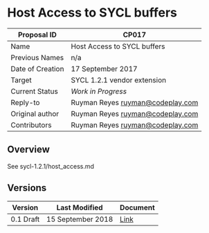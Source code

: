 # Host Access to SYCL buffers

| Proposal ID | CP017 |
|-------------|--------|
| Name | Host Access to SYCL buffers |
| Previous Names | n/a |
| Date of Creation | 17 September 2017 |
| Target | SYCL 1.2.1 vendor extension |
| Current Status | _Work in Progress_ |
| Reply-to | Ruyman Reyes <ruyman@codeplay.com> |
| Original author | Ruyman Reyes <ruyman@codeplay.com> |
| Contributors | Ruyman Reyes <ruyman@codeplay.com> |

## Overview

See sycl-1.2.1/host_access.md

## Versions

| Version | Last Modified | Document |
|---------|----- | ---------|
| 0.1 Draft | 15 September 2018 | [Link](sycl-1.2.1/host-access.md) |


